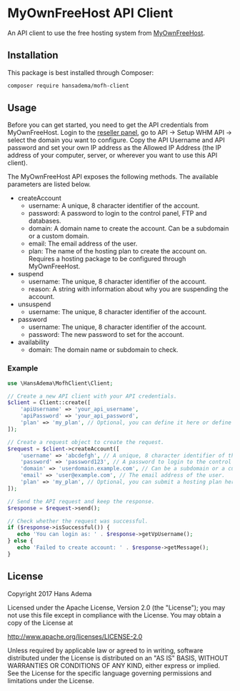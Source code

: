 # MyOwnFreeHost API Client
An API client to use the free hosting system from [MyOwnFreeHost](http://myownfreehost.net).

## Installation

This package is best installed through Composer:
```bash
composer require hansadema/mofh-client
```

## Usage
Before you can get started, you need to get the API credentials from MyOwnFreeHost. Login to the [reseller panel](http://panel.myownfreehost.net), go to API -> Setup WHM API -> select the domain you want to configure. Copy the API Username and API password and set your own IP address as the Allowed IP Address (the IP address of your computer, server, or wherever you want to use this API client).

The MyOwnFreeHost API exposes the following methods. The available parameters are listed below.
- createAccount
    - username: A unique, 8 character identifier of the account.
    - password: A password to login to the control panel, FTP and databases.
    - domain: A domain name to create the account. Can be a subdomain or a custom domain.
    - email: The email address of the user.
    - plan: The name of the hosting plan to create the account on. Requires a hosting package to be configured through MyOwnFreeHost.
- suspend
    - username: The unique, 8 character identifier of the account.
    - reason: A string with information about why you are suspending the account.
- unsuspend
    - username: The unique, 8 character identifier of the account.
- password
    - username: The unique, 8 character identifier of the account.
    - password: The new password to set for the account.
- availability
    - domain: The domain name or subdomain to check.

### Example

```php
use \HansAdema\MofhClient\Client;

// Create a new API client with your API credentials.
$client = Client::create([
    'apiUsername' => 'your_api_username',
    'apiPassword' => 'your_api_password',
    'plan' => 'my_plan', // Optional, you can define it here or define it with the createAccount call.
]);

// Create a request object to create the request.
$request = $client->createAccount([
    'username' => 'abcdefgh', // A unique, 8 character identifier of the account.
    'password' => 'password123', // A password to login to the control panel, FTP and databases.
    'domain' => 'userdomain.example.com', // Can be a subdomain or a custom domain.
    'email' => 'user@example.com', // The email address of the user.
    'plan' => 'my_plan', // Optional, you can submit a hosting plan here or with the Client instantiation.
]);

// Send the API request and keep the response.
$response = $request->send();

// Check whether the request was successful.
if ($response->isSuccessful()) {
   echo 'You can login as: ' . $response->getVpUsername();
} else {
   echo 'Failed to create account: ' . $response->getMessage();
}
```

## License

Copyright 2017 Hans Adema

Licensed under the Apache License, Version 2.0 (the "License");
you may not use this file except in compliance with the License.
You may obtain a copy of the License at

   http://www.apache.org/licenses/LICENSE-2.0

Unless required by applicable law or agreed to in writing, software
distributed under the License is distributed on an "AS IS" BASIS,
WITHOUT WARRANTIES OR CONDITIONS OF ANY KIND, either express or implied.
See the License for the specific language governing permissions and
limitations under the License.